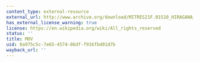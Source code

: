 ```yaml
---
content_type: external-resource
external_url: http://www.archive.org/download/MITRES21F.01S10_HIRAGANA_EXERCISES/6a1.mov
has_external_license_warning: true
license: https://en.wikipedia.org/wiki/All_rights_reserved
status: ''
title: MOV
uid: 8a975c5c-7e65-4574-86df-f916fbd01d7b
wayback_url: ''
---
```

